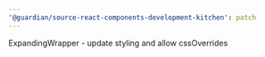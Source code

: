 ```yaml
---
'@guardian/source-react-components-development-kitchen': patch
---
```


ExpandingWrapper - update styling and allow cssOverrides
